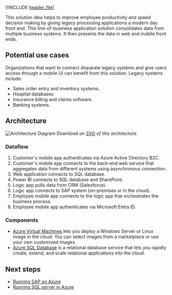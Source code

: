 [!INCLUDE [header_file](../../../includes/sol-idea-header.md)]

This solution idea helps to improve employee productivity and speed decision making by giving legacy processing applications a modern day front end. This line-of-business application solution consolidates data from multiple business systems. It then presents the data in web and mobile front ends.

## Potential use cases

Organizations that want to connect disparate legacy systems and give users access through a mobile UI can benefit from this solution. Legacy systems include:

* Sales order entry and inventory systems.
* Hospital databases.
* Insurance billing and claims software.
* Banking systems.

## Architecture

![Architecture Diagram](../media/adding-a-modern-web-and-mobile-frontend-to-a-legacy-claims-processing-application.png)
*Download an [SVG](../media/adding-a-modern-web-and-mobile-frontend-to-a-legacy-claims-processing-application.svg) of this architecture.*

### Dataflow

1. Customer's mobile app authenticates via Azure Active Directory B2C.
1. Customer's mobile app connects to the back-end web service that aggregates data from different systems using asynchronous connection.
1. Web application connects to SQL database.
1. Power BI connects to SQL database and SharePoint.
1. Logic app pulls data from CRM (Salesforce).
1. Logic app connects to SAP system (on-premises or in the cloud).
1. Employee mobile app connects to the logic app that orchestrates the business process.
1. Employee mobile app authenticates via Microsoft Entra ID.

### Components

* [Azure Virtual Machines](https://azure.microsoft.com/services/virtual-machines) lets you deploy a Windows Server or Linux image in the cloud. You can select images from a marketplace or use your own customized images.
* [Azure SQL Database](https://azure.microsoft.com/services/sql-database) is a relational database service that lets you rapidly create, extend, and scale relational applications into the cloud.

## Next steps

* [Running SAP on Azure](/azure/virtual-machines/workloads/sap/get-started)
* [Running SQL server in Azure](/azure/sql-database/sql-database-get-started-portal)
